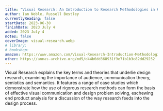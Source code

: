 ```yaml
---
title: "Visual Research: An Introduction to Research Methodologies in Graphic Design"
author: Ian Noble, Russell Bestley
currentlyReading: false
startDate: 2023-06-30
finishDate: 2023 July 4
added: 2023 July 4
notes: false
coverImage: visual-research.webp
# library:
# bookshop: 
amazon: https://www.amazon.com/Visual-Research-Introduction-Methodologies-Graphic/dp/2884790497
other: https://annas-archive.org/md5/d44b6dd368931f9e71b1b3c82dd29252
---
```


Visual Research explains the key terms and theories that underlie design research, examining the importance of audience, communication theory, semiotics and semantics. It features a range of case studies which demonstrate how the use of rigorous research methods can form the basis of effective visual communication and design problem solving, eschewing end product analysis for a discussion of the way research feeds into the design process.
